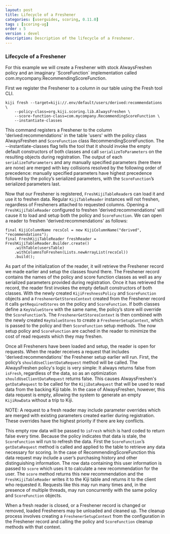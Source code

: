 ```yaml
---
layout: post
title: Lifecycle of a Freshener
categories: [userguides, scoring, 0.11.0]
tags : [scoring-ug]
order : 5
version : devel
description: Description of the lifecycle of a Freshener.
---
```


<h3 style="margin-top:0px;padding-top:10px;"> Lifecycle of a Freshener </h3>
For this example we will create a Freshener with stock AlwaysFreshen policy and an imaginary `ScoreFunction` implementation called com.mycompany.RecommendingScoreFunction.

First we register the Freshener to a column in our table using the Fresh tool CLI.

    kiji fresh --target=kiji://.env/default/users/derived:recommendations \
        --policy-class=org.kiji.scoring.lib.AlwaysFreshen \
        --score-function-class=com.mycompany.RecommendingScoreFunction \
        --instantiate-classes

This command registers a Freshener to the column 'derived:recommendations' in the table 'users' with the policy class AlwaysFreshen and `ScoreFunction` class RecommendingScoreFunction. The --instantiate-classes flag tells the tool that it should invoke the empty default constructors of both classes and call `serializeToParameters` on the resulting objects during registration. The output of each `serializeToParameters` and any manually specified parameters (here there are none) are merged with key collisions resolved by the following order of precedence: manually specified parameters have highest precedence followed by the policy’s serialized parameters, with the `ScoreFunction`’s serialized parameters last.

Now that our Freshener is registered, `FreshKijiTableReader`s can load it and use it to freshen data. Regular `KijiTableReader` instances will not freshen, regardless of Fresheners attached to requested columns. Opening a `FreshKijiTableReader` configured to freshen 'derived:recommendations' will cause it to load and setup both the policy and `ScoreFunction`. We can open a reader to freshen 'derived:recommendations' as follows:

    final KijiColumnName recsCol = new KijiColumnName("derived", "recommendations");
    final FreshKijiTableReader freshReader = FreshKijiTableReader.Builder.create()
        .withTable(usersTable)
        .withColumnsToFreshen(Lists.newArrayList(recsCol))
        .build();

As part of the initialization of the reader, it will retrieve the Freshener record we made earlier and setup the classes found there. The Freshener record contains the names of the policy and score function classes as well as any serialized parameters provided during registration. Once it has retrieved the record, the reader first invokes the empty default constructors of both classes. With the newly created `KijiFreshnessPolicy` and `ScoreFunction` objects and a `FreshenerGetStoresContext` created from the Freshener record it calls `getRequiredStores` on the policy and `ScoreFunction`. If both classes define a `KeyValueStore` with the same name, the policy’s store will override the `ScoreFunction`’s. The `FreshenerGetStoresContext` is then combined with the newly created `KeyValueStores` to create a `FreshenerSetupContext`, which is passed to the policy and then `ScoreFunction` setup methods. The now setup policy and `ScoreFunction` are cached in the reader to minimize the cost of read requests which they may freshen.

Once all Fresheners have been loaded and setup, the reader is open for requests. When the reader receives a request that includes 'derived:recommendations' the Freshener setup earlier will run. First, the policy’s `shouldUseClientDataRequest` method will be called. The AlwaysFreshen policy's logic is very simple: It always returns false from `isFresh`, regardless of the data, so as an optimization `shouldUseClientDataRequest` returns false. This causes AlwaysFreshen's `getDataRequest` to be called for the `KijiDataRequest` that will be used to read data from the backing Kiji table. In the case of AlwaysFreshen, however, this data request is empty, allowing the system to generate an empty `KijiRowData` without a trip to Kiji.

NOTE: A request to a fresh reader may include parameter overrides which are merged with existing parameters created earlier during registration. These overrides have the highest priority if there are key conflicts.

This empty row data will be passed to `isFresh` which is hard coded to return false every time. Because the policy indicates that data is stale, the `ScoreFunction` will run to refresh the data. First the `ScoreFunction`’s `getDataRequest` method is called and applied to the table to retrieve any data necessary for scoring. In the case of RecommendingScoreFunction this data request may include a user’s purchasing history and other distinguishing information. The row data containing this user information is passed to `score` which uses it to calculate a new recommendation for the user. The `score` method returns this new recommendation and the `FreshKijiTableReader` writes it to the Kiji table and returns it to the client who requested it. Requests like this may run many times and, in the presence of multiple threads, may run concurrently with the same policy and `ScoreFunction` objects.

When a fresh reader is closed, or a Freshener record is changed or removed, loaded Fresheners may be unloaded and cleaned up. The cleanup process involves creating a `FreshenerSetupContext` from the configuration in the Freshener record and calling the policy and `ScoreFunction` cleanup methods with that context.
